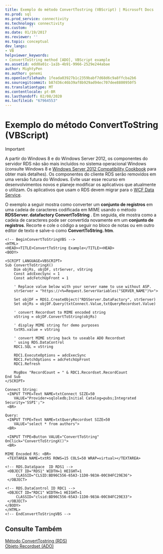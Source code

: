 ```yaml
---
title: Exemplo do método ConvertTostring (VBScript) | Microsoft Docs
ms.prod: sql
ms.prod_service: connectivity
ms.technology: connectivity
ms.custom: ''
ms.date: 01/19/2017
ms.reviewer: ''
ms.topic: conceptual
dev_langs:
- VB
helpviewer_keywords:
- ConvertToString method [ADO], VBScript example
ms.assetid: edd0a01c-1a1b-4b91-9966-2529e244abae
author: MightyPen
ms.author: genemi
ms.openlocfilehash: 1feada03927b1c2359babf7d68d6c9a8ffcba2b6
ms.sourcegitcommit: b87d36c46b39af8b929ad94ec707dee8800950f5
ms.translationtype: MT
ms.contentlocale: pt-BR
ms.lasthandoff: 02/08/2020
ms.locfileid: "67964553"
---
```

# <a name="converttostring-method-example-vbscript"></a>Exemplo do método ConvertToString (VBScript)
> [!IMPORTANT]
>  A partir do Windows 8 e do Windows Server 2012, os componentes do servidor RDS não são mais incluídos no sistema operacional Windows (consulte Windows 8 e [Windows Server 2012 Compatibility Cookbook](https://www.microsoft.com/download/details.aspx?id=27416) para obter mais detalhes). Os componentes do cliente RDS serão removidos em uma versão futura do Windows. Evite usar esse recurso em desenvolvimentos novos e planeje modificar os aplicativos que atualmente o utilizam. Os aplicativos que usam o RDS devem migrar para o [WCF Data Service](https://go.microsoft.com/fwlink/?LinkId=199565).  
  
 O exemplo a seguir mostra como converter um **conjunto de registros** em uma cadeia de caracteres codificada em MIME usando o método **RDSServer. datafactory ConvertToString** . Em seguida, ele mostra como a cadeia de caracteres pode ser convertida novamente em um **conjunto de registros**. Recorte e cole o código a seguir no bloco de notas ou em outro editor de texto e salve-o como **ConvertToString. htm**.  
  
```  
<!-- BeginConvertToStringVBS -->  
<HTML>  
<HEAD><TITLE>ConvertToString Example</TITLE><HEAD>  
<BODY>  
  
<SCRIPT LANGUAGE=VBSCRIPT>  
Sub ConvertToStringX()  
    Dim objRs, objDF, strServer, vString  
    Const adcExecSync = 1  
    Const adcFetchUpFront = 1  
  
    ' Replace value below with your server name to use without ASP.  
    strServer = "https://<%=Request.ServerVariables("SERVER_NAME")%>">  
  
    Set objDF = RDS1.CreateObject("RDSServer.DataFactory", strServer)  
    Set objRs = objDF.Query(txtConnect.Value,txtQueryRecordset.Value)  
  
    ' convert Recordset to MIME encoded string  
    vString = objDF.ConvertToString(objRs)  
  
    ' display MIME string for demo purposes  
    txtRS.value = vString  
  
    ' convert MIME string back to useable ADO Recordset   
    ' using RDS.DataControl  
    RDC1.SQL = vString  
  
    RDC1.ExecuteOptions = adcExecSync  
    RDC1.FetchOptions = adcFetchUpFront  
    RDC1.Refresh  
  
    MsgBox "RecordCount = " & RDC1.Recordset.RecordCount  
End Sub   
</SCRIPT>  
  
Connect String:   
 <INPUT TYPE=Text NAME=txtConnect SIZE=50   
    VALUE="Provider=sqloledb;Initial Catalog=pubs;Integrated Security='SSPI';">   
 <BR>  
  
Query:   
 <INPUT TYPE=Text NAME=txtQueryRecordset SIZE=50   
    VALUE="select * from authors">   
 <BR>  
  
 <INPUT TYPE=Button VALUE="ConvertToString" OnClick="ConvertToStringX()">  
 <BR>  
  
MIME Encoded RS: <BR>  
 <TEXTAREA NAME=txtRS ROWS=15 COLS=50 WRAP=virtual></TEXTAREA>  
  
<!-- RDS.DataSpace  ID RDS1 -->  
 <OBJECT ID="RDS1" WIDTH=1 HEIGHT=1  
     CLASSID="CLSID:BD96C556-65A3-11D0-983A-00C04FC29E36">  
 </OBJECT>  
  
<!-- RDS.DataControl ID RDC1 -->  
 <OBJECT ID="RDC1" WIDTH=1 HEIGHT=1   
     CLASSID="clsid:BD96C556-65A3-11D0-983A-00C04FC29E33">  
 </OBJECT>  
</BODY>  
</HTML>  
<!-- EndConvertToStringVBS -->  
```  
  
## <a name="see-also"></a>Consulte Também  
 [Método ConvertTostring (RDS)](../../../ado/reference/rds-api/converttostring-method-rds.md)   
 [Objeto Recordset (ADO)](../../../ado/reference/ado-api/recordset-object-ado.md)





